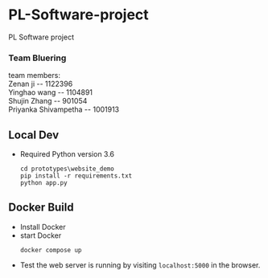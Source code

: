# PL-Software-project
PL Software project   
### Team Bluering
team members:  
Zenan ji -- 1122396  
Yinghao wang -- 1104891   
Shujin Zhang -- 901054  
Priyanka Shivampetha -- 1001913

## Local Dev 
- Required Python version 3.6

     ```
     cd prototypes\website_demo
     pip install -r requirements.txt
     python app.py
     ```

## Docker Build
- Install Docker
- start Docker
    ```
    docker compose up
    ```
- Test the web server is running by visiting `localhost:5000` in the browser.